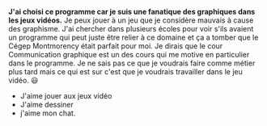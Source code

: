 

**J'ai choisi ce programme car je suis une fanatique des graphiques dans les jeux vidéos.** Je peux jouer à un jeu que je considère mauvais à cause des graphisme. J'ai chercher dans plusieurs écoles pour voir s'ils avaient un programme qui peut juste être relier à ce domaine et ça a tomber que le Cégep Montmorency était parfait pour moi. Je dirais que le cour Communication graphique est un des cours qui me motive en particulier dans le programme. Je ne sais pas ce que je voudrais faire comme métier plus tard mais ce qui est sur c'est que je voudrais travailler dans le jeu vidéo. 😃

* J'aime jouer aux jeux vidéo
* J'aime dessiner 
* j'aime mon chat.
